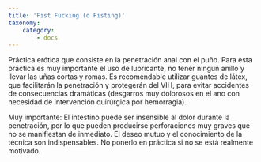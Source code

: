 ```yaml
---
title: 'Fist Fucking (o Fisting)'
taxonomy:
    category:
        - docs
---
```


Práctica erótica que consiste en la penetración anal con el puño. Para esta práctica es muy importante el uso de lubricante, no tener ningún anillo y llevar las uñas cortas y romas. Es recomendable utilizar guantes de látex, que facilitarán la penetración y protegerán del VIH, para evitar accidentes de consecuencias dramáticas (desgarros muy dolorosos en el ano con necesidad de intervención quirúrgica por hemorragia).

Muy importante: El intestino puede ser insensible al dolor durante la penetración, por lo que pueden producirse perforaciones muy graves que no se manifiestan de inmediato. El deseo mutuo y el conocimiento de la técnica son indispensables. No ponerlo en práctica si no se está realmente motivado.
